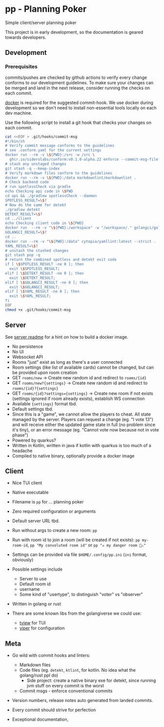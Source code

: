 # pp - Planning Poker

Simple client/server planning poker

This project is in early development, so the documentation is geared towards
developers.

## Development

### Prerequisites

commits/pushes are checked by github actions to verify every change conforms to
our development guidelines. To make sure your changes can be merged and land in
the next release, consider running the checks on each commit.

[docker](https://www.docker.com/) is required for the suggested commit-hook. We
use docker during development so we don't need to install non-essential
tools locally on each dev machine.

Use the following script to install a git hook that checks your changes on each
commit.

  ```bash
  cat <<EOF > .git/hooks/commit-msg
  #!/bin/sh
  # Verify commit message conforms to the guidelines
  # see .conform.yaml for the current settings
  docker run --rm -v \${PWD}:/src -w /src \
    ghcr.io/siderolabs/conform:v0.1.0-alpha.22 enforce --commit-msg-file \$1
  # stash any unstaged changes
  git stash -q --keep-index
  # Verify markdown files conform to the guidelines
  docker run --rm -v \${PWD}:/data markdownlint/markdownlint .
  # Check backend code
  # run spotlessCheck via gradle
  echo Checking api code in \$PWD
  cd api && ./gradlew spotlessCheck --daemon
  SPOTLESS_RESULT=\$?
  # Now do the same for detekt
  ./gradlew detekt
  DETEKT_RESULT=\$?
  cd ../client
  echo Checking client code in \${PWD}
  docker run  --rm -v "\${PWD}:/workspace" -w "/workspace/." golangci/golangci-lint golangci-lint run --fix
  GOLANGCI_RESULT=\$?
  cd ..
  docker run --rm -v "\${PWD}:/data" cytopia/yamllint:latest --strict .
  YAML_RESULT=\$?
  # unstash the stashed changes
  git stash pop -q
  # return the combined spotless and detekt exit code
  if [ \$SPOTLESS_RESULT -ne 0 ]; then
    exit \$SPOTLESS_RESULT;
  elif [ \$DETEKT_RESULT -ne 0 ]; then
    exit \$DETEKT_RESULT;
  elif [ \$GOLANGCI_RESULT -ne 0 ]; then
    exit \$GOLANGCI_RESULT;
  elif [ \$YAML_RESULT -ne 0 ]; then
    exit \$YAML_RESULT;
  fi
  EOF
  chmod +x .git/hooks/commit-msg
  ```

## Server

See [server readme](./api/README.md) for a hint on how to build a docker image.

- No persistence
- No UI
- Websocket API
- Rooms "just" exist as long as there's a user connected
- Room settings (like list of available cards) cannot be changed, but can be
  provided upon room creation
- GET `rooms/new` → Create new random id and redirect to `rooms/{id}`
- GET `rooms/new?{settings}` → Create new random id and redirect to
  `rooms/{id}?{settings}`
- GET `rooms/{id}?settings={settings}` → Create new room if not exists (settings
  ignored if room already exists), establish WS connection
- Available `{settings}` format tbd.
- Default settings tbd.
- Since this is a "game", we cannot allow the players to cheat. All state
  managed by the server. Players can request a change (eg. "I vote 13") and will
  receive either the updated game state in full (no problem since it's tiny), or
  an error message (eg. "Cannot vote now because not in vote phase")
- Powered by quarkus?
- Written in Kotlin, written in java if kotlin with quarkus is too much of a
  headache
- Compiled to native binary, optionally provide a docker image

## Client

- Nice TUI client
- Native executable
- Filename is `pp` for ... planning poker
- Zero required configuration or arguments
- Default server URL tbd.
- Run without args to create a new room: `pp`
- Run with room id to join a room (will be created if not exists):
  `pp my-room-id`, `pp "My convoluted room id"` or `pp "☠️ my danger room 🚨⚠️"`
- Settings can be provided via file `$HOME/.config/pp.ini` (`ini` format,
  obviously)
- Possible settings include

   - Server to use
   - Default room id
   - username
   - Some kind of "usertype", to distinguish "voter" vs "observer"

- Written in golang or rust
- There are some known libs from the golangiverse we could use:

   - [tview](https://github.com/rivo/tview) for TUI
   - [viper](https://github.com/spf13/viper) for configuration

## Meta

- Go wild with commit hooks and linters:

   - Markdown files
   - Code files (eg. `detekt`, `ktlint`, for kotlin. No idea what the
     golang/rust ppl do)
      - Side project: create a native binary exe for detekt, since running jvm
        stuff on every commit is the worst
   - Commit msgs - enforce conventional commits

- Version numbers, release notes auto generated from landed commits.
- Every commit should strive for perfection
- Exceptional documentation,
